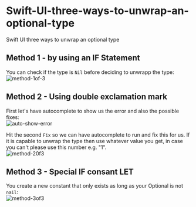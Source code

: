 # Swift-UI-three-ways-to-unwrap-an-optional-type
Swift UI three ways to unwrap an optional type
## Method 1 - by using an IF Statement
You can check if the type is `Nil` before deciding to unwrapp the type:<br>
![method-1of-3](https://github.com/danielurra/Swift-UI-three-ways-to-unwrap-an-optional-type/assets/51704179/441f49c3-1581-4a99-930a-5f0ee5f329e7)

## Method 2 - Using double exclamation mark
First let's have autocomplete to show us the error and also the possible fixes:<br>
![auto-show-error](https://github.com/danielurra/Swift-UI-three-ways-to-unwrap-an-optional-type/assets/51704179/06ef81fc-c1f8-41e3-ae72-cbd94f0e3f95)

Hit the second `Fix` so we can have autocomplete to run and fix this for us.
If it is capable to unwrap the type then use whatever value you get, in case you can't please use this number e.g. "1".<br>
![method-20f3](https://github.com/danielurra/Swift-UI-three-ways-to-unwrap-an-optional-type/assets/51704179/2a476b81-a848-4f97-b11a-a3260e97a582)

## Method 3 - Special IF consant LET
You create a new constant that only exists as long as your Optional is not `nail`:<br>
![method-3of3](https://github.com/danielurra/Swift-UI-three-ways-to-unwrap-an-optional-type/assets/51704179/61b4db85-ee08-4604-b694-1a5f7bedc958)






